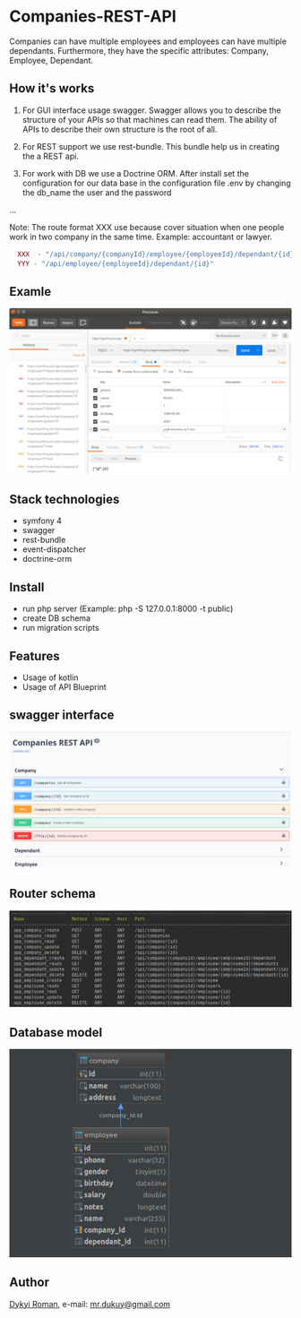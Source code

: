# Companies-REST-API

Companies can have multiple employees and employees can have multiple dependants.
Furthermore, they have the specific attributes: Company, Employee, Dependant.

## How it's works

1) For GUI interface usage swagger. Swagger allows you to describe the structure of your APIs so that machines can read them. 
The ability of APIs to describe their own structure is the root of all.

2) For REST support we use rest-bundle. This bundle help us in creating the a REST api.

3) For work with DB we use a Doctrine ORM. After install set the configuration for our data base in the configuration file .env by changing the db_name the user and the password

...

Note: The route format XXX use because cover situation when one people work in two company in the same time. Example: accountant or lawyer. 
```php
  XXX  - "/api/company/{companyId}/employee/{employeeId}/dependant/{id}"
  YYY - "/api/employee/{employeeId}/dependant/{id}"
```

## Examle

![image](https://github.com/dykyi-roman/Companies-REST-API/blob/master/public/images/postman.png)

## Stack technologies
+ symfony 4
+ swagger
+ rest-bundle
+ event-dispatcher
+ doctrine-orm

## Install
+ run php server (Example: php -S 127.0.0.1:8000 -t public)
+ create DB schema
+ run migration scripts

## Features
+ Usage of kotlin
+ Usage of API Blueprint 

## swagger interface

![image](https://github.com/dykyi-roman/Companies-REST-API/blob/master/public/images/swagger.png)

## Router schema

![image](https://github.com/dykyi-roman/Companies-REST-API/blob/master/public/images/route.png)

## Database model

![image](https://github.com/dykyi-roman/Companies-REST-API/blob/master/public/images/db.png)

## Author
[Dykyi Roman](https://www.linkedin.com/in/roman-dykyi-43428543/), e-mail: [mr.dukuy@gmail.com](mailto:mr.dukuy@gmail.com)